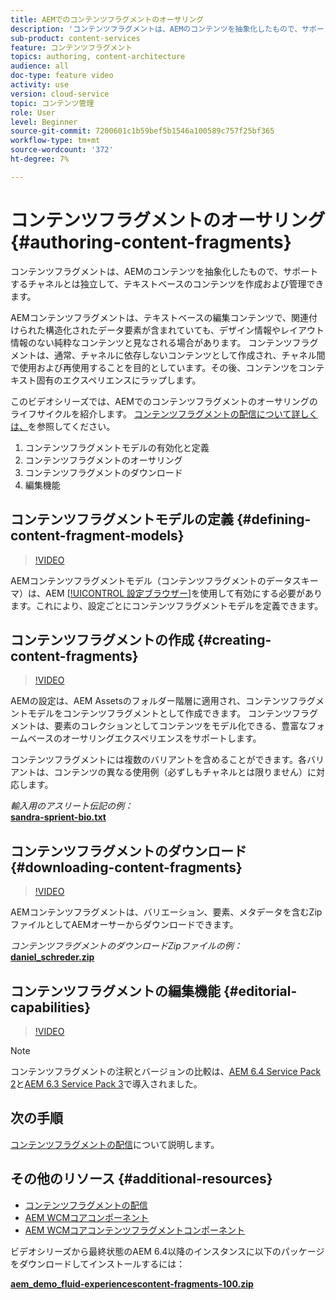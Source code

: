 ```yaml
---
title: AEMでのコンテンツフラグメントのオーサリング
description: 'コンテンツフラグメントは、AEMのコンテンツを抽象化したもので、サポートするチャネルとは独立して、テキストベースのコンテンツを作成および管理できます。 '
sub-product: content-services
feature: コンテンツフラグメント
topics: authoring, content-architecture
audience: all
doc-type: feature video
activity: use
version: cloud-service
topic: コンテンツ管理
role: User
level: Beginner
source-git-commit: 7200601c1b59bef5b1546a100589c757f25bf365
workflow-type: tm+mt
source-wordcount: '372'
ht-degree: 7%

---
```



# コンテンツフラグメントのオーサリング {#authoring-content-fragments}

コンテンツフラグメントは、AEMのコンテンツを抽象化したもので、サポートするチャネルとは独立して、テキストベースのコンテンツを作成および管理できます。

AEMコンテンツフラグメントは、テキストベースの編集コンテンツで、関連付けられた構造化されたデータ要素が含まれていても、デザイン情報やレイアウト情報のない純粋なコンテンツと見なされる場合があります。 コンテンツフラグメントは、通常、チャネルに依存しないコンテンツとして作成され、チャネル間で使用および再使用することを目的としています。その後、コンテンツをコンテキスト固有のエクスペリエンスにラップします。

このビデオシリーズでは、AEMでのコンテンツフラグメントのオーサリングのライフサイクルを紹介します。 [コンテンツフラグメントの配信について詳しくは、](content-fragments-delivery-feature-video-use.md)を参照してください。

1. コンテンツフラグメントモデルの有効化と定義
2. コンテンツフラグメントのオーサリング
3. コンテンツフラグメントのダウンロード
4. 編集機能

## コンテンツフラグメントモデルの定義 {#defining-content-fragment-models}

>[!VIDEO](https://video.tv.adobe.com/v/22452/?quality=12&learn=on)

AEMコンテンツフラグメントモデル（コンテンツフラグメントのデータスキーマ）は、AEM [[!UICONTROL 設定ブラウザー]](https://experienceleague.adobe.com/docs/experience-manager-cloud-service/implementing/developing/configurations.html)を使用して有効にする必要があります。これにより、設定ごとにコンテンツフラグメントモデルを定義できます。

## コンテンツフラグメントの作成 {#creating-content-fragments}

>[!VIDEO](https://video.tv.adobe.com/v/22451/?quality=12&learn=on)

AEMの設定は、AEM Assetsのフォルダー階層に適用され、コンテンツフラグメントモデルをコンテンツフラグメントとして作成できます。 コンテンツフラグメントは、要素のコレクションとしてコンテンツをモデル化できる、豊富なフォームベースのオーサリングエクスペリエンスをサポートします。

コンテンツフラグメントには複数のバリアントを含めることができます。各バリアントは、コンテンツの異なる使用例（必ずしもチャネルとは限りません）に対応します。

*輸入用のアスリート伝記の例：*\
**[sandra-sprient-bio.txt](assets/sandra-sprient-bio.txt)**

## コンテンツフラグメントのダウンロード {#downloading-content-fragments}

>[!VIDEO](https://video.tv.adobe.com/v/22450/?quality=12&learn=on)

AEMコンテンツフラグメントは、バリエーション、要素、メタデータを含むZipファイルとしてAEMオーサーからダウンロードできます。

*コンテンツフラグメントのダウンロードZipファイルの例：*\
**[daniel_schreder.zip](assets/daniel_schreder.zip)**

## コンテンツフラグメントの編集機能 {#editorial-capabilities}

>[!VIDEO](https://video.tv.adobe.com/v/25891/?quality=12&learn=on)

>[!NOTE]
>
> コンテンツフラグメントの注釈とバージョンの比較は、[AEM 6.4 Service Pack 2](https://experienceleague.adobe.com/docs/experience-manager-release-information/aem-release-updates/aem-releases-updates.html?lang=ja)と[AEM 6.3 Service Pack 3](https://helpx.adobe.com/jp/experience-manager/6-3/release-notes/sp3-release-notes.html)で導入されました。

## 次の手順

[コンテンツフラグメントの配信](content-fragments-delivery-feature-video-use.md)について説明します。

## その他のリソース {#additional-resources}

* [コンテンツフラグメントの配信](content-fragments-delivery-feature-video-use.md)
* [AEM WCMコアコンポーネント](https://experienceleague.adobe.com/docs/experience-manager-core-components/using/introduction.html?lang=ja)
* [AEM WCMコアコンテンツフラグメントコンポーネント](https://experienceleague.adobe.com/docs/experience-manager-core-components/using/components/content-fragment-component.html)

ビデオシリーズから最終状態のAEM 6.4以降のインスタンスに以下のパッケージをダウンロードしてインストールするには：

**[aem_demo_fluid-experiencescontent-fragments-100.zip](assets/aem_demo_fluid-experiencescontent-fragments-100.zip)**
